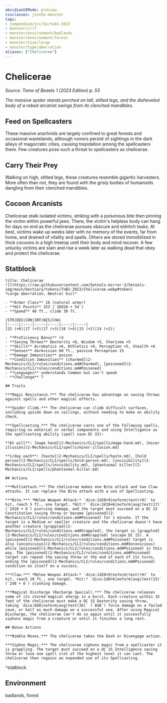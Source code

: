 ```yaml
---
obsidianUIMode: preview
cssclasses: json5e-monster
tags:
- compendium/src/5e/tob1-2023
- monster/cr/7
- monster/environment/badlands
- monster/environment/forest
- monster/size/large
- monster/type/aberration
aliases: ["Chelicerae"]
---
```

# Chelicerae
*Source: Tome of Beasts 1 (2023 Edition) p. 53*  

*The massive spider stands perched on tall, stilted legs, and the disheveled body of a robed arcanist swings from its clenched mandibles.*

## Feed on Spellcasters

These massive arachnids are largely confined to great forests and occasional wastelands, although rumors persist of sightings in the dark alleys of magocratic cities, causing trepidation among the spellcasters there. Few creatures pose such a threat to spellcasters as chelicerae.

## Carry Their Prey

Walking on high, stilted legs, these creatures resemble gigantic harvesters. More often than not, they are found with the grisly bodies of humanoids dangling from their clenched mandibles.

## Cocoon Arcanists

Chelicerae stalk isolated victims, striking with a poisonous bite then pinning the victim within powerful jaws. There, the victim's helpless body can hang for days on end as the chelicerae pursues obscure and eldritch tasks. At best, victims wake up weeks later with no memory of the events, far from home, and drained of vitality and spells. Others are stored immobilized in thick cocoons in a high treetop until their body and mind recover. A few unlucky victims are slain and rise a week later as walking dead that obey and protect the chelicerae.

## Statblock

```ad-statblock
title: Chelicerae
![](https://raw.githubusercontent.com/5etools-mirror-3/5etools-img/main/bestiary/tokens/ToB1-2023/Chelicerae.webp#token)
*Large aberration, Neutral Evil*

- **Armor Class** 16 (natural armor)
- **Hit Points** 153 (`18d10 + 54`)
- **Speed** 40 ft., climb 30 ft.

|STR|DEX|CON|INT|WIS|CHA|
|:---:|:---:|:---:|:---:|:---:|:---:|
|22 (+6)|17 (+3)|17 (+3)|18 (+4)|15 (+2)|14 (+2)|

- **Proficiency Bonus** +3
- **Saving Throws** Dexterity +6, Wisdom +5, Charisma +5
- **Skills** Acrobatics +6, Athletics +9, Perception +5, Stealth +6
- **Senses** darkvision 60 ft., passive Perception 15
- **Damage Immunities** poison
- **Condition Immunities** [charmed](2-Mechanics/CLI/rules/conditions.md#Charmed), [poisoned](2-Mechanics/CLI/rules/conditions.md#Poisoned)
- **Languages** understands Common but can't speak
- **Challenge** 7

## Traits

***Magic Resistance.*** The chelicerae has advantage on saving throws against spells and other magical effects.

***Spider Climb.*** The chelicerae can climb difficult surfaces, including upside down on ceilings, without needing to make an ability check.

***Spellcasting.*** The chelicerae casts one of the following spells, requiring no material or verbal components and using Intelligence as the spellcasting ability (spell save DC 15):

**At will**: [mage hand](2-Mechanics/CLI/spells/mage-hand.md), [minor illusion](2-Mechanics/CLI/spells/minor-illusion.md)

**1/day each**: [haste](2-Mechanics/CLI/spells/haste.md), [hold person](2-Mechanics/CLI/spells/hold-person.md), [invisibility](2-Mechanics/CLI/spells/invisibility.md), [phantasmal killer](2-Mechanics/CLI/spells/phantasmal-killer.md)

## Actions

***Multiattack.*** The chelicerae makes one Bite attack and two Claw attacks. It can replace the Bite attack with a use of Spellcasting.

***Bite.*** *Melee Weapon Attack:* `dice:1d20+9|noform|text(+9)` to hit, reach 5 ft., one target. *Hit:* `dice:2d10+6|noform|avg|text(17)` (`2d10 + 6`) piercing damage, and the target must succeed on a DC 15 Constitution saving throw or become [poisoned](2-Mechanics/CLI/rules/conditions.md#Poisoned) for 1 minute. If the target is a Medium or smaller creature and the chelicerae doesn't have another creature [grappled](2-Mechanics/CLI/rules/conditions.md#Grappled), the target is [grappled](2-Mechanics/CLI/rules/conditions.md#Grappled) (escape DC 15). A [poisoned](2-Mechanics/CLI/rules/conditions.md#Poisoned) target is also [unconscious](2-Mechanics/CLI/rules/conditions.md#Unconscious) while [poisoned](2-Mechanics/CLI/rules/conditions.md#Poisoned) in this way. The [poisoned](2-Mechanics/CLI/rules/conditions.md#Poisoned) target can repeat the saving throw at the end of each of its turns, ending the [poisoned](2-Mechanics/CLI/rules/conditions.md#Poisoned) condition on itself on a success.

***Claw.*** *Melee Weapon Attack:* `dice:1d20+9|noform|text(+9)` to hit, reach 10 ft., one target. *Hit:* `dice:2d8+6|noform|avg|text(15)` (`2d8 + 6`) slashing damage.

***Magical Discharge (Recharge Special).*** The chelicerae releases some of its stored magical energy in a burst. Each creature within 15 feet of the chelicerae must make a DC 15 Dexterity saving throw, taking `dice:8d8|noform|avg|text(36)` (`8d8`) force damage on a failed save, or half as much damage on a successful one. After using Magical Discharge, the chelicerae can't do so again until it successfully siphons magic from a creature or until it finishes a long rest.

## Bonus Actions

***Nimble Moves.*** The chelicerae takes the Dash or Disengage action.

***Siphon Magic.*** The chelicerae siphons magic from a spellcaster it is grappling. The target must succeed on a DC 15 Intelligence saving throw or lose one spell slot of the highest level it can cast. The chelicerae then regains an expended use of its Spellcasting.
```
^statblock

## Environment

badlands, forest